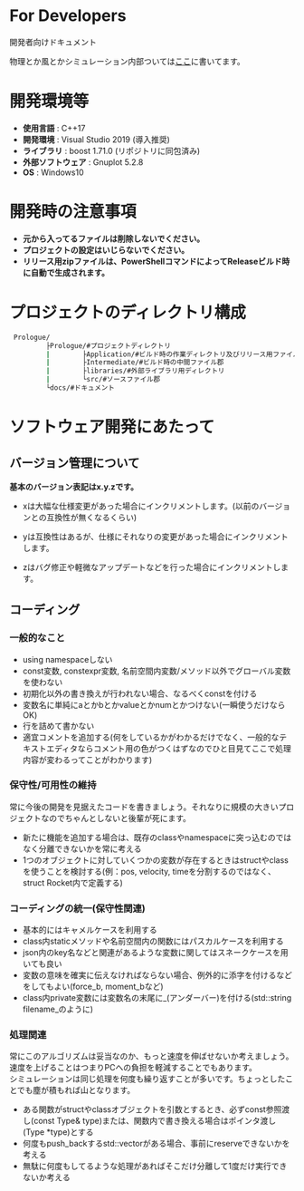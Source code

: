 # For Developers
  開発者向けドキュメント

  物理とか風とかシミュレーション内部ついては[ここ](https://raw.githubusercontent.com/FROM-THE-EARTH/Prologue/master/docs/DYNAMICS.md)に書いてます。

# 開発環境等
  - **使用言語** : C++17
  - **開発環境** : Visual Studio 2019 (導入推奨)
  - **ライブラリ** : boost 1.71.0 (リポジトリに同包済み)
  - **外部ソフトウェア** : Gnuplot 5.2.8
  - **OS** : Windows10

# 開発時の注意事項
 - **元から入ってるファイルは削除しないでください。**
 - **プロジェクトの設定はいじらないでください。**
 - **リリース用zipファイルは、PowerShellコマンドによってReleaseビルド時に自動で生成されます。**

# プロジェクトのディレクトリ構成
```bash
 Prologue/
         ├Prologue/#プロジェクトディレクトリ
         |        ├Application/#ビルド時の作業ディレクトリ及びリリース用ファイル群
         |        ├Intermediate/#ビルド時の中間ファイル郡
         |        ├libraries/#外部ライブラリ用ディレクトリ
         |        └src/#ソースファイル郡
         └docs/#ドキュメント
```

 

# ソフトウェア開発にあたって
## バージョン管理について
**基本のバージョン表記はx.y.zです。**

- xは大幅な仕様変更があった場合にインクリメントします。(以前のバージョンとの互換性が無くなるくらい)

- yは互換性はあるが、仕様にそれなりの変更があった場合にインクリメントします。

- zはバグ修正や軽微なアップデートなどを行った場合にインクリメントします。

## コーディング
### 一般的なこと
- using namespaceしない
- const変数, constexpr変数, 名前空間内変数/メソッド以外でグローバル変数を使わない
- 初期化以外の書き換えが行われない場合、なるべくconstを付ける
- 変数名に単純にaとかbとかvalueとかnumとかつけない(一瞬使うだけならOK)
- 行を詰めて書かない
- 適宜コメントを追加する(何をしているかがわかるだけでなく、一般的なテキストエディタならコメント用の色がつくはずなのでひと目見てここで処理内容が変わるってことがわかります)

### 保守性/可用性の維持
常に今後の開発を見据えたコードを書きましょう。それなりに規模の大きいプロジェクトなのでちゃんとしないと後輩が死にます。
- 新たに機能を追加する場合は、既存のclassやnamespaceに突っ込むのではなく分離できないかを常に考える
- 1つのオブジェクトに対していくつかの変数が存在するときはstructやclassを使うことを検討する(例：pos, velocity, timeを分割するのではなく、struct Rocket内で定義する)

### コーディングの統一(保守性関連)
- 基本的にはキャメルケースを利用する
- class内staticメソッドや名前空間内の関数にはパスカルケースを利用する
- json内のkey名などと関連があるような変数に関してはスネークケースを用いても良い
- 変数の意味を確実に伝えなければならない場合、例外的に添字を付けるなどをしてもよい(force_b, moment_bなど)
- class内private変数には変数名の末尾に_(アンダーバー)を付ける(std::string filename_のように)

### 処理関連
常にこのアルゴリズムは妥当なのか、もっと速度を伸ばせないか考えましょう。<br>
速度を上げることはつまりPCへの負担を軽減することでもあります。<br>
シミュレーションは同じ処理を何度も繰り返すことが多いです。ちょっとしたことでも塵が積もれば山となります。
- ある関数がstructやclassオブジェクトを引数とするとき、必ずconst参照渡し(const Type& type)または、関数内で書き換える場合はポインタ渡し(Type *type)とする
- 何度もpush_backするstd::vectorがある場合、事前にreserveできないかを考える
- 無駄に何度もしてるような処理があればそこだけ分離して1度だけ実行できないか考える